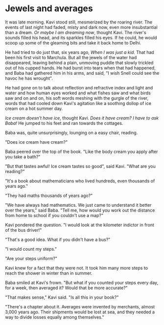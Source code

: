 # Jewels and averages

It was late morning. Kavi stood still, mesmerized by the roaring river. The events of last night had faded, misty and dark now, even more insubstantial than a dream. _Or maybe I am dreaming now_, thought Kavi. The river's sounds filled his head, and its sparkles filled his eyes. If he could, he would scoop up some of the gleaming bits and take it back home to Delhi.

He had tried to do just that, six years ago, _When I was just a kid_. That had been his first visit to Marchula. But all the jewels of the water had disappeared, leaving behind a plain, unmoving puddle that slowly trickled out of his cupped hands. He had burst into tears when that had happened, and Baba had gathered him in his arms, and said, "I wish Snell could see the havoc he has wrought".

He had gone on to talk about reflection and refractive index and light and water and how human eyes worked and what fishes saw and what birds saw and on and on, his soft words meshing with the gurgle of the river, words that had cooled down Kavi's agitation like a soothing dollop of ice cream on a hot summer day.

_Ice cream doesn't have ice_, thought Kavi. _Does it have cream? I have to ask Baba!_ He jumped to his feet and ran towards the cottages.

Baba was, quite unsurprisingly, lounging on a easy chair, reading.

"Does ice cream have cream?"

Baba peered over the top of the book. "Like the body cream you apply after you take a bath?"

"But that tastes awful! Ice cream tastes so good", said Kavi. "What are you reading?"

"It's a book about mathematicians who lived hundreds, even thousands of years ago."

"They had maths thousands of years ago?"

"We have always had mathematics. We just came to understand it better over the years," said Baba. "Tell me, how would you work out the distance from home to school if you couldn't use a map?"

Kavi pondered the question. "I would look at the kilometer indictor in front of the bus driver!"

"That's a good idea. What if you didn't have a bus?"

"I would count my steps."

"Are your steps uniform?"

Kavi knew for a fact that they were not. It took him many more steps to reach the shower in winter than in summer.

Baba smiled at Kavi's frown. "But what if you counted your steps every day, for a week, then averaged it? Would that be more accurate?"

"That makes sense," Kavi said. "Is all this in your book?"

"There's a chapter about it. Averages were invented by merchants, almost 3,000 years ago. Their shipments would be lost at sea, and they needed a way to divide losses equally among themselves."
